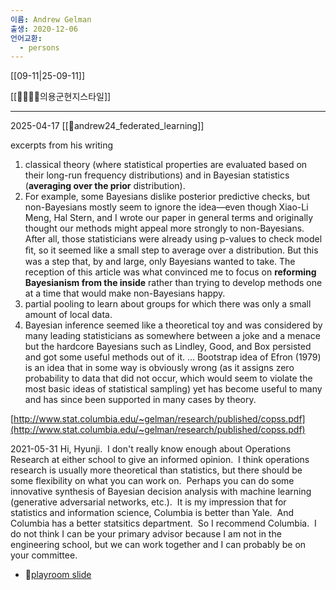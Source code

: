```yaml
---
이름: Andrew Gelman
출생: 2020-12-06
언어교환:
  - persons
---
```

[[09-11|25-09-11]]

[[🐢🐅🐙👾의용군현지스타일]]

----

2025-04-17
[[📜andrew24_federated_learning]]


excerpts from his writing

1. classical theory (where statistical properties are evaluated based on their long-run frequency distributions) and in Bayesian statistics (**averaging over the prior** distribution).
2. For example, some Bayesians dislike posterior predictive checks, but non-Bayesians mostly seem to ignore the idea—even though Xiao-Li Meng, Hal Stern, and I wrote our paper in general terms and originally thought our methods might appeal more strongly to non-Bayesians. After all, those statisticians were already using p-values to check model ﬁt, so it seemed like a small step to average over a distribution. But this was a step that, by and large, only Bayesians wanted to take. The reception of this article was what convinced me to focus on **reforming Bayesianism from the inside** rather than trying to develop methods one at a time that would make non-Bayesians happy.
3. partial pooling to learn about groups for which there was only a small amount of local data.
4. Bayesian inference seemed like a theoretical toy and was considered by many leading statisticians as somewhere between a joke and a menace but the hardcore Bayesians such as Lindley, Good, and Box persisted and got some useful methods out of it. ... Bootstrap idea of Efron (1979) is an idea that in some way is obviously wrong (as it assigns zero probability to data that did not occur, which would seem to violate the most basic ideas of statistical sampling) yet has become useful to many and has since been supported in many cases by theory.

[http://www.stat.columbia.edu/~gelman/research/published/copss.pdf](http://www.stat.columbia.edu/~gelman/research/published/copss.pdf)


2021-05-31
Hi, Hyunji.  I don't really know enough about Operations Research at either school to give an informed opinion.  I think operations research is usually more theoretical than statistics, but there should be some flexibility on what you can work on.  Perhaps you can do some innovative synthesis of Bayesian decision analysis with machine learning (generative adversarial networks, etc.).  It is my impression that for statistics and information science, Columbia is better than Yale.  And Columbia has a better statsitics department.  So I recommend Columbia.  I do not think I can be your primary advisor because I am not in the engineering school, but we can work together and I can probably be on your committee.

- 🛝[playroom slide](https://docs.google.com/presentation/d/1EftnfRgzkmxMerBzk7L-pYIYwpVjjYkZpL5Yar0pN2U/edit?slide=id.g10c3c90caca_0_13#slide=id.g10c3c90caca_0_13)